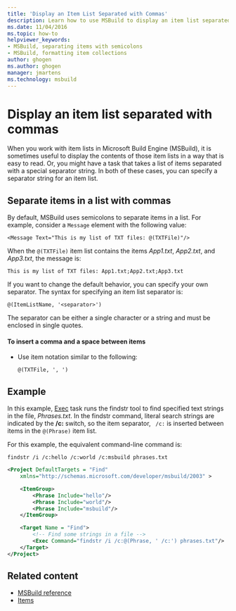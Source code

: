 ```yaml
---
title: 'Display an Item List Separated with Commas'
description: Learn how to use MSBuild to display an item list separated with commas, or specify other separator strings for an item list.
ms.date: 11/04/2016
ms.topic: how-to
helpviewer_keywords:
- MSBuild, separating items with semicolons
- MSBuild, formatting item collections
author: ghogen
ms.author: ghogen
manager: jmartens
ms.technology: msbuild
---
```

# Display an item list separated with commas

When you work with item lists in Microsoft Build Engine (MSBuild), it is sometimes useful to display the contents of those item lists in a way that is easy to read. Or, you might have a task that takes a list of items separated with a special separator string. In both of these cases, you can specify a separator string for an item list.

## Separate items in a list with commas

By default, MSBuild uses semicolons to separate items in a list. For example, consider a `Message` element with the following value:

`<Message Text="This is my list of TXT files: @(TXTFile)"/>`

When the `@(TXTFile)` item list contains the items *App1.txt*, *App2.txt*, and *App3.txt*, the message is:

`This is my list of TXT files: App1.txt;App2.txt;App3.txt`

If you want to change the default behavior, you can specify your own separator. The syntax for specifying an item list separator is:

`@(ItemListName, '<separator>')`

The separator can be either a single character or a string and must be enclosed in single quotes.

#### To insert a comma and a space between items

- Use item notation similar to the following:

    `@(TXTFile, ', ')`

## Example

In this example, [Exec](../msbuild/exec-task.md) task runs the findstr tool to find specified text strings in the file, *Phrases.txt*. In the findstr command, literal search strings are indicated by the **/c:** switch, so the item separator, ` /c:` is inserted between items in the `@(Phrase)` item list.

For this example, the equivalent command-line command is:

`findstr /i /c:hello /c:world /c:msbuild phrases.txt`

```xml
<Project DefaultTargets = "Find"
    xmlns="http://schemas.microsoft.com/developer/msbuild/2003" >

    <ItemGroup>
        <Phrase Include="hello"/>
        <Phrase Include="world"/>
        <Phrase Include="msbuild"/>
    </ItemGroup>

    <Target Name = "Find">
        <!-- Find some strings in a file -->
        <Exec Command="findstr /i /c:@(Phrase, ' /c:') phrases.txt"/>
    </Target>
</Project>
```

## Related content

- [MSBuild reference](../msbuild/msbuild-reference.md)
- [Items](../msbuild/msbuild-items.md)
